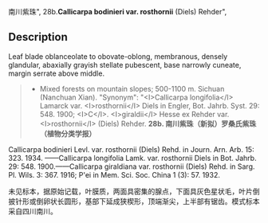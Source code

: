南川紫珠",
28b.**Callicarpa bodinieri var. rosthornii** (Diels) Rehder",

## Description
Leaf blade oblanceolate to obovate-oblong, membranous, densely glandular, abaxially grayish stellate pubescent, base narrowly cuneate, margin serrate above middle.

> * Mixed forests on mountain slopes; 500-1100 m. Sichuan (Nanchuan Xian).
  "Synonym": "&lt;I&gt;Callicarpa longifolia&lt;/I&gt; Lamarck var. &lt;I&gt;rosthornii&lt;/I&gt; Diels in Engler, Bot. Jahrb. Syst. 29: 548. 1900; &lt;I&gt;C&lt;/I&gt;. &lt;I&gt;giraldii&lt;/I&gt; Hesse ex Rehder var. &lt;I&gt;rosthornii&lt;/I&gt; (Diels) Rehder.
**28b. 南川紫珠（新拟）罗桑氏紫珠（植物分类学报）**

Callicarpa bodinieri Levl. var. rosthornii (Diels) Rehd. in Journ. Arn. Arb. 15: 323. 1934. ——Callicarpa longifolia Lamk. var. rosthornii Diels in Bot. Jahrb. 29: 548. 1900.——Callicarpa giraldiana var. rosthornii (Diels) Rehd. in Sarg. Pl. Wils. 3: 367. 1916; P'ei in Mem. Sci. Soc. China 1 (3): 57. 1932.

未见标本，据原始记载，叶膜质，两面具密集的腺点，下面具灰色星状毛，叶片倒披针形或倒卵状长圆形，基部下延成狭楔形，顶端渐尖，上半部有锯齿。模式标本采自四川南川。
